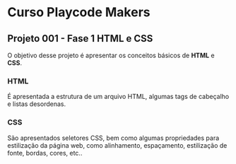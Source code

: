 # Curso Playcode Makers

## Projeto 001 - Fase 1 HTML e CSS

O objetivo desse projeto é apresentar os conceitos básicos de **HTML** e **CSS**.

### HTML

É apresentada a estrutura de um arquivo HTML, algumas tags de cabeçalho e listas desordenas.

### CSS

São apresentados seletores CSS, bem como algumas propriedades para estilização da página web, como alinhamento, espaçamento, estilização de fonte, bordas, cores, etc..
